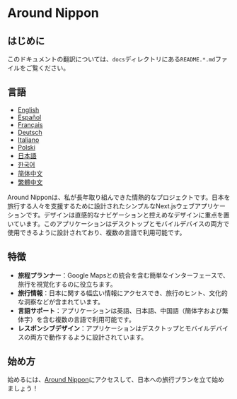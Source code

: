 # Around Nippon

## はじめに

このドキュメントの翻訳については、`docs`ディレクトリにある`README.*.md`ファイルをご覧ください。

## 言語

- [English](/README.md)
- [Español](README.es.md)
- [Français](README.fr.md)
- [Deutsch](README.de.md)
- [Italiano](README.it.md)
- [Polski](README.pl.md)
- [日本語](README.ja.md)
- [한국어](README.ko.md)
- [简体中文](README.zh-Hans.md)
- [繁體中文](README.zh-Hant.md)

Around Nipponは、私が長年取り組んできた情熱的なプロジェクトです。日本を旅行する人々を支援するために設計されたシンプルなNext.jsウェブアプリケーションです。デザインは直感的なナビゲーションと控えめなデザインに重点を置いています。このアプリケーションはデスクトップとモバイルデバイスの両方で使用できるように設計されており、複数の言語で利用可能です。

## 特徴

- **旅程プランナー**：Google Mapsとの統合を含む簡単なインターフェースで、旅行を視覚化するのに役立ちます。
- **旅行情報**：日本に関する幅広い情報にアクセスでき、旅行のヒント、文化的な洞察などが含まれています。
- **言語サポート**：アプリケーションは英語、日本語、中国語（簡体字および繁体字）を含む複数の言語で利用可能です。
- **レスポンシブデザイン**：アプリケーションはデスクトップとモバイルデバイスの両方で動作するように設計されています。

## 始め方

始めるには、[Around Nippon](https://around-nippon.konpeki.co.uk)にアクセスして、日本への旅行プランを立て始めましょう！

